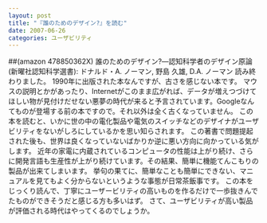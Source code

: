 ```yaml
---
layout: post
title: "『誰のためのデザイン?』を読む"
date: 2007-06-26
categories: ユーザビリティ
---
```

 ##(amazon 478850362X)  誰のためのデザイン?―認知科学者のデザイン原論 (新曜社認知科学選書): ドナルド・A. ノーマン, 野島 久雄, D.A. ノーマン
読み終わりました。
1990年に出版された本なんですが、古さを感じない本です。
マウスの説明とかがあったり、Internetがこのまま広がれば、データが増えつづけてほしい物が見付けだせない悪夢の時代が来ると予言されています。Googleなんてものが登場する前の本ですので。それ以外は全く古くなっていません。
この本を読むと、いかに世の中の電化製品や電気のスイッチなどのデザイナがユーザビリティをないがしろにしているかを思い知らされます。
この著書で問題提起された後も、世界は良くなっていないばかりか逆に悪い方向に向かっている気がします。
近年の家電に内蔵されているコンピュータの性能は上がり続け、さらに開発言語も生産性が上がり続けています。その結果、簡単に機能てんこもりの製品が出来てしまいます。
挙句の果てに、簡単なことも簡単にできない、マニュアルを見てもよく分からないというような事態が日常茶飯事です。
この本をじっくり読んで、丁寧にユーザービリティの高いものを作るだけで一歩抜きんでたものができそうだと感じる方も多いはず。
さて、ユーザビリティが高い製品が評価される時代はやってくるのでしょうか。
